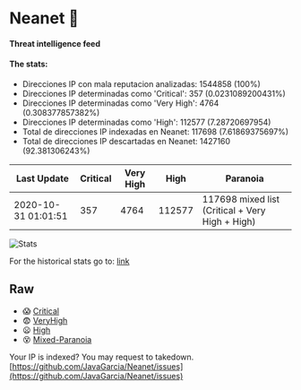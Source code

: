 # Neanet :hocho:
#### Threat intelligence feed
#### The stats:

- Direcciones IP con mala reputacion analizadas: 1544858 (100%)
- Direcciones IP determinadas como 'Critical':  357 (0.0231089200431%)
- Direcciones IP determinadas como 'Very High':  4764 (0.308377857382%)
- Direcciones IP determinadas como 'High':  112577 (7.28720697954)
- Total de direcciones IP indexadas en Neanet:  117698 (7.61869375697%)
- Total de direcciones IP descartadas en Neanet:  1427160 (92.381306243%)

| Last Update | Critical | Very High | High | Paranoia |
| --- | --- | --- | --- | --- |
| 2020-10-31 01:01:51 | 357 | 4764 | 112577 | 117698 mixed list (Critical + Very High + High)|

![Stats](https://docs.google.com/spreadsheets/d/e/2PACX-1vSnaNMIXVabIpDJjufMlzH7poXnshF3mgd8Is1g9ytUEzVsP5my4Trn8f-xkoLLQ38xpL3HtmUexLo6/pubchart?oid=501124687&format=image)

For the historical stats go to: [link](/stats.csv)
## Raw
- :scream: [Critical](https://raw.githubusercontent.com/JavaGarcia/Neanet/master/blacklists/neanet_critical.txt)
- :fearful: [VeryHigh](https://raw.githubusercontent.com/JavaGarcia/Neanet/master/blacklists/neanet_veryHigh.txtt)
- :frowning: [High](https://raw.githubusercontent.com/JavaGarcia/Neanet/master/blacklists/neanet_high.txt)
- :dizzy_face: [Mixed-Paranoia](https://raw.githubusercontent.com/JavaGarcia/Neanet/master/blacklists/neanet_all.txt)


Your IP is indexed? You may request to takedown. [https://github.com/JavaGarcia/Neanet/issues](https://github.com/JavaGarcia/Neanet/issues)





























































































































































































































































































































































































































































































































































































































































































































































































































































































































































































































































































































































































































































































































































































































































































































































































































































































































































































































































